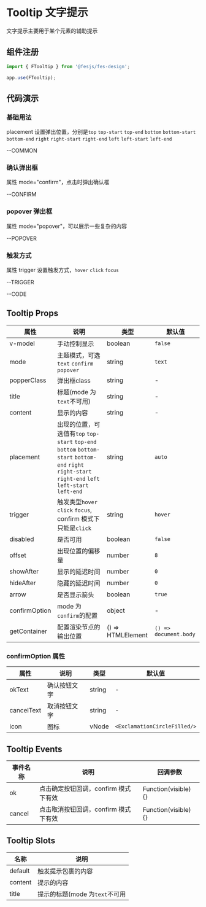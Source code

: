 # Tooltip 文字提示

文字提示主要用于某个元素的辅助提示

## 组件注册

```js
import { FTooltip } from '@fesjs/fes-design';

app.use(FTooltip);
```

## 代码演示

### 基础用法

placement 设置弹出位置，分别是`top` `top-start` `top-end` `bottom` `bottom-start` `bottom-end` `right` `right-start` `right-end` `left` `left-start` `left-end`


--COMMON

### 确认弹出框

属性 mode="confirm"，点击时弹出确认框


--CONFIRM

### popover 弹出框

属性 mode="popover"，可以展示一些复杂的内容


--POPOVER

### 触发方式

属性 trigger 设置触发方式，`hover` `click` `focus`


--TRIGGER

--CODE

## Tooltip Props

| 属性          | 说明                                                                                                                                                                                  | 类型              | 默认值                |
| ------------- | ------------------------------------------------------------------------------------------------------------------------------------------------------------------------------------- | ----------------- | --------------------- |
| v-model       | 手动控制显示                                                                                                                                                                          | boolean           | `false`               |
| mode          | 主题模式，可选`text` `confirm` `popover`                                                                                                                                              | string            | `text`                |
| popperClass         | 弹出框class                                                                                                                                                             | string            | - 
| title         | 标题(mode 为`text`不可用)                                                                                                                                                             | string            | -                     |
| content       | 显示的内容                                                                                                                                                                            | string            | -                     |
| placement     | 出现的位置，可选值有`top` `top-start` `top-end` `bottom` `bottom-start` `bottom-end` `right` `right-start` `right-end` `left` `left-start` `left-end` | string            | `auto`                |
| trigger       | 触发类型`hover` `click` `focus`, confirm 模式下只能是`click`                                                                                                                          | string            | `hover`               |
| disabled      | 是否可用                                                                                                                                                                              | boolean           | `false`               |
| offset        | 出现位置的偏移量                                                                                                                                                                      | number            | `8`                   |
| showAfter     | 显示的延迟时间                                                                                                                                                                        | number            | `0`                   |
| hideAfter     | 隐藏的延迟时间                                                                                                                                                                        | number            | `0`                   |
| arrow         | 是否显示箭头                                                                                                                                                                          | boolean           | `true`                |
| confirmOption | mode 为`confirm`的配置                                                                                                                                                                | object            | -                     |
| getContainer  | 配置渲染节点的输出位置                                                                                                                                                                | () => HTMLElement | `() => document.body` |

### confirmOption 属性

| 属性       | 说明         | 类型   | 默认值                       |
| ---------- | ------------ | ------ | ---------------------------- |
| okText     | 确认按钮文字 | string | -                            |
| cancelText | 取消按钮文字 | string | -                            |
| icon       | 图标         | vNode  | `<ExclamationCircleFilled/>` |

## Tooltip Events

| 事件名称 | 说明                                 | 回调参数             |
| -------- | ------------------------------------ | -------------------- |
| ok       | 点击确定按钮回调，confirm 模式下有效 | Function(visible) {} |
| cancel   | 点击取消按钮回调，confirm 模式下有效 | Function(visible) {} |

## Tooltip Slots

| 名称    | 说明                           |
| ------- | ------------------------------ |
| default | 触发提示包裹的内容             |
| content | 提示的内容                     |
| title   | 提示的标题(mode 为`text`不可用 |
